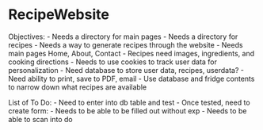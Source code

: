 # RecipeWebsite
Objectives:
    - Needs a directory for main pages
    - Needs a directory for recipes
    - Needs a way to generate recipes through the website
    - Needs main pages Home, About, Contact
    - Recipes need images, ingredients, and cooking directions
    - Needs to use cookies to track user data for personalization
    - Need database to store user data, recipes, userdata?
    - Need ability to print, save to PDF, email
    - Use database and fridge contents to narrow down what recipes are available

List of To Do:
    - Need to enter into db table and test
    - Once tested, need to create form:
        - Needs to be able to be filled out without exp
        - Needs to be able to scan into do